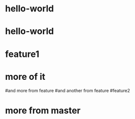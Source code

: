 # hello-world
# hello-world
# feature1
# more of it
#and more from feature
#and another from feature
#feature2
# more from master
